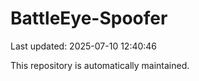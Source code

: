 # BattleEye-Spoofer

Last updated: 2025-07-10 12:40:46

This repository is automatically maintained.

